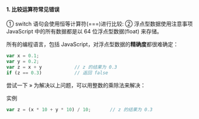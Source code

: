 #### 1. 比较运算符常见错误
① switch 语句会使用恒等计算符(===)进行比较:
② 浮点型数据使用注意事项
JavaScript 中的所有数据都是以 64 位浮点型数据(float) 来存储。

所有的编程语言，包括 JavaScript，对浮点型数据的**精确度**都很难确定：
```js
var x = 0.1;
var y = 0.2;
var z = x + y            // z 的结果为 0.3
if (z == 0.3)            // 返回 false
```
尝试一下 »
为解决以上问题，可以用整数的乘除法来解决：

实例
```js
var z = (x * 10 + y * 10) / 10;       // z 的结果为 0.3
```
